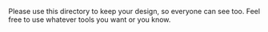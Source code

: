 Please use this directory to keep your design, so everyone can see too. Feel free to use whatever tools you want or you know.